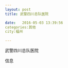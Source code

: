 ```yaml
--- 
layout: post 
title: 武警四川总队医院

date:   2016-05-03 13:39:56 
categories:其他  
city:福州
  
--- 
```

   
武警四川总队医院

信息

